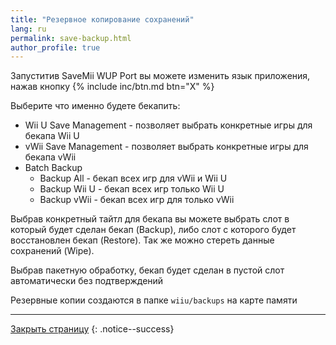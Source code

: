 ```yaml
---
title: "Резервное копирование сохранений"
lang: ru
permalink: save-backup.html
author_profile: true
---
```


Запуститив SaveMii WUP Port вы можете изменить язык приложения, нажав кнопку {% include inc/btn.md btn="X" %}

Выберите что именно будете бекапить: 
  * Wii U Save Management - позволяет выбрать конкретные игры для бекапа Wii U 
  * vWii Save Management - позволяет выбрать конкретные игры для бекапа vWii
  * Batch Backup
    * Backup All - бекап всех игр для vWii и Wii U
    * Backup Wii U - бекап всех игр только Wii U
    * Backup vWii - бекап всех игр для только vWii

Выбрав конкретный тайтл для бекапа вы можете выбрать слот в который будет сделан бекап (Backup), либо слот с которого будет восстановлен бекап (Restore). Так же можно стереть данные сохранений (Wipe). 

Выбрав пакетную обработку, бекап будет сделан в пустой слот автоматически без подтверждений

Резервные копии создаются в папке `wiiu/backups` на карте памяти

___

[Закрыть страницу](javascript:window.close();)
{: .notice--success}